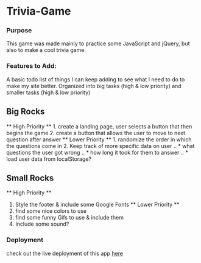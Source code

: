 # Trivia-Game

### Purpose

This game was made mainly to practice some JavaScript and jQuery,
but also to make a cool trivia game.

### Features to Add:
A basic todo list of things I can keep adding to see what I need to do to make my site better.
Organized into big tasks (high & low priority) and smaller tasks (high & low priority)

## Big Rocks
  ** High Priority **
      1. create a landing page, user selects a button that then begins the game
      2. create a button that allows the user to move to next question after answer
  ** Lower Priority **
      1. randomize the order in which the questions come in
      2. Keep track of more specific data on user
        .. * what questions the user got wrong
        .. * how long it took for them to answer
        .. * load user data from localStorage?


## Small Rocks
** High Priority **
  1. Style the footer & include some Google Fonts
** Lower Priority **
  1. find some nice colors to use
  2. find some funny Gifs to use & include them
  3. Include some sound?

### Deployment

check out the live deployment of this app
[here](https://github.com/thechutrain/Trivia-Game)

